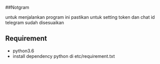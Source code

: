 ##Notgram

untuk menjalankan program ini pastikan untuk setting token dan chat id telegram sudah disesuaikan


Requirement
------------
- python3.6
- install dependency python di etc/requirement.txt

